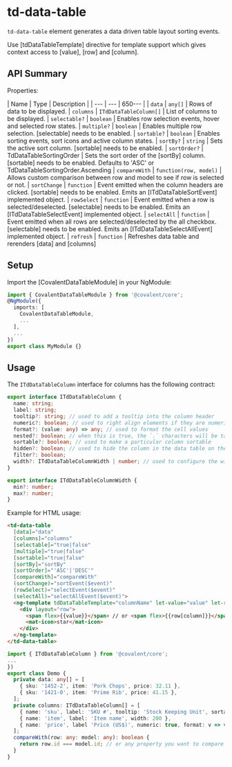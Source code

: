 # td-data-table

`td-data-table` element generates a data driven table layout sorting events.

Use [tdDataTableTemplate] directive for template support which gives context access to [value], [row] and [column].

## API Summary

Properties:

| Name | Type | Description |
| --- | --- | 650--- |
| `data` | `any[]` | Rows of data to be displayed.
| `columns` | `ITdDataTableColumn[]` | List of columns to be displayed.
| `selectable?` | `boolean` | Enables row selection events, hover and selected row states.
| `multiple?` | `boolean` | Enables multiple row selection. [selectable] needs to be enabled.
| `sortable?` | `boolean` | Enables sorting events, sort icons and active column states.
| `sortBy?` | `string` | Sets the active sort column. [sortable] needs to be enabled.
| `sortOrder?` | TdDataTableSortingOrder | Sets the sort order of the [sortBy] column. [sortable] needs to be enabled. Defaults to 'ASC' or TdDataTableSortingOrder.Ascending
| `compareWith` | `function(row, model)` | Allows custom comparison between row and model to see if row is selected or not.
| `sortChange` | `function` | Event emitted when the column headers are clicked. [sortable] needs to be enabled. Emits an [ITdDataTableSortEvent] implemented object.
| `rowSelect` | `function` | Event emitted when a row is selected/deselected. [selectable] needs to be enabled. Emits an [ITdDataTableSelectEvent] implemented object.
| `selectAll` | `function` | Event emitted when all rows are selected/deselected by the all checkbox. [selectable] needs to be enabled. Emits an [ITdDataTableSelectAllEvent] implemented object.
| `refresh` | `function` |  Refreshes data table and rerenders [data] and [columns]

## Setup

Import the [CovalentDataTableModule] in your NgModule:

```typescript
import { CovalentDataTableModule } from '@covalent/core';
@NgModule({
  imports: [
    CovalentDataTableModule,
    ...
  ],
  ...
})
export class MyModule {}
```

## Usage

The `ITdDataTableColumn` interface for columns has the following contract:

```typescript
export interface ITdDataTableColumn {
  name: string;
  label: string;
  tooltip?: string; // used to add a tooltip into the column header
  numeric?: boolean; // used to right align elements if they are numeric
  format?: (value: any) => any; // used to format the cell values
  nested?: boolean; // when this is true, the `.` characters will be taken as key separators for nested values
  sortable?: boolean; // used to make a particular column sortable
  hidden?: boolean; // used to hide the column in the data table on the fly
  filter?: boolean;
  width?: ITdDataTableColumnWidth | number; // used to configure the widths of the columns, if omitted it will fill the rest of the space
}

export interface ITdDataTableColumnWidth {
  min?: number;
  max?: number;
}
```

Example for HTML usage:

```html
<td-data-table
  [data]="data"
  [columns]="columns"
  [selectable]="true|false"
  [multiple]="true|false"
  [sortable]="true|false"
  [sortBy]="sortBy"
  [sortOrder]="'ASC'|'DESC'"
  [compareWith]="compareWith"
  (sortChange)="sortEvent($event)"
  (rowSelect)="selectEvent($event)"
  (selectAll)="selectAllEvent($event)">
  <ng-template tdDataTableTemplate="columnName" let-value="value" let-row="row" let-column="column">
    <div layout="row">
      <span flex>{{value}}</span> // or <span flex>{{row[column]}}</span>
      <mat-icon>star</mat-icon>
    </div>
  </ng-template>
</td-data-table>
```

```typescript
import { ITdDataTableColumn } from '@covalent/core';
...
})
export class Demo {
  private data: any[] = [
    { sku: '1452-2', item: 'Pork Chops', price: 32.11 },
    { sku: '1421-0', item: 'Prime Rib', price: 41.15 },
  ];
  private columns: ITdDataTableColumn[] = [
    { name: 'sku', label: 'SKU #', tooltip: 'Stock Keeping Unit', sortable: true },
    { name: 'item', label: 'Item name', width: 200 },
    { name: 'price', label 'Price (US$)', numeric: true, format: v => v.toFixed(2), width: { min: 100, max: 400 } },
  ];
  compareWith(row: any: model: any): boolean {
    return row.id === model.id; // or any property you want to compare by.
  }
}
```

